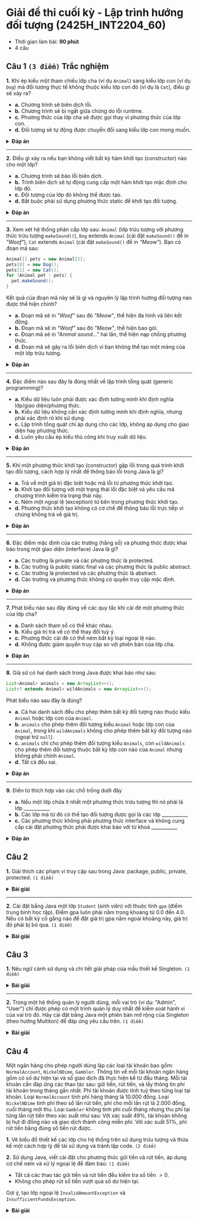 # Giải đề thi cuối kỳ - Lập trình hướng đối tượng (2425H_INT2204_60)
- Thời gian làm bài: **90 phút**
- 4 câu

## Câu 1 `(3 điểm)` Trắc nghiệm
**1.** Khi ép kiểu một tham chiếu lớp cha (ví dụ `Animal`) sang kiểu lớp con (ví dụ `Dog`) mà đối tượng thực tế không thuộc kiểu lớp con đó (ví dụ là `Cat`), điều gì sẽ xảy ra?
- **a.** Chương trình sẽ biên dịch lỗi.
- **b.** Chương trình sẽ bị ngắt giữa chừng do lỗi runtime.
- **c.** Phương thức của lớp cha sẽ được gọi thay vì phương thức của lớp con.
- **d.** Đối tượng sẽ tự động được chuyển đổi sang kiểu lớp con mong muốn.

<details><summary><strong>Đáp án</strong></summary>

**b.** Chương trình sẽ bị ngắt giữa chừng do lỗi runtime.
</details>

---
**2.** Điều gì xảy ra nếu bạn không viết bất kỳ hàm khởi tạo (constructor) nào cho một lớp?
- **a.** Chương trình sẽ báo lỗi biên dịch.
- **b.** Trình biên dịch sẽ tự động cung cấp một hàm khởi tạo mặc định cho lớp đó.
- **c.** Đối tượng của lớp đó không thể được tạo.
- **d.** Bắt buộc phải sử dụng phương thức static để khởi tạo đối tượng.

<details><summary><strong>Đáp án</strong></summary>

**b.** Trình biên dịch sẽ tự động cung cấp một hàm khởi tạo mặc định cho lớp đó.
</details>

---
**3.** Xem xét hệ thống phân cấp lớp sau: `Animal` (lớp trừu tượng với phương thức trừu tượng `makeSound()`), `Dog` extends `Animal` (cài đặt `makeSound()` để in *"Woof"*), `Cat` extends `Animal` (cài đặt `makeSound()` để in *"Meow"*). Bạn có đoạn mã sau:
``` java
Animal[] pets = new Animal[2];
pets[0] = new Dog();
pets[1] = new Cat();
for (Animal pet : pets) {
  pet.makeSound();
}
```
Kết quả của đoạn mã này sẽ là gì và nguyên lý lập trình hướng đối tượng nào được thể hiện chính?
- **a.** Đoạn mã sẽ in *"Woof"* sau đó *"Meow"*, thể hiện đa hình và liên kết động.
- **b.** Đoạn mã sẽ in *"Woof"* sau đó *"Meow"*, thể hiện bao gói.
- **c.** Đoạn mã sẽ in *"Animal sound..."* hai lần, thể hiện nạp chồng phương thức.
- **d.** Đoạn mã sẽ gây ra lỗi biên dịch vì bạn không thể tạo một mảng của một lớp trừu tượng.

<details><summary><strong>Đáp án</strong></summary>

**a.** Đoạn mã sẽ in *"Woof"* sau đó *"Meow"*, thể hiện đa hình và liên kết động.
</details>

---
**4.** Đặc điểm nào sau đây là đúng nhất về lập trình tổng quát (generic programming)?
- **a.** Kiểu dữ liệu luôn phải được xác định tường minh khi định nghĩa lớp/giao diện/phương thức.
- **b.** Kiểu dữ liệu không cần xác định tường minh khi định nghĩa, nhưng phải xác định rõ khi sử dụng.
- **c.** Lập trình tổng quát chỉ áp dụng cho các lớp, không áp dụng cho giao diện hay phương thức.
- **d.** Luôn yêu cầu ép kiểu thủ công khi truy xuất dữ liệu.

<details><summary><strong>Đáp án</strong></summary>

**b.** Kiểu dữ liệu không cần xác định tường minh khi định nghĩa, nhưng phải xác định rõ khi sử dụng.
</details>

---
**5.** Khi một phương thức khởi tạo (constructor) gặp lỗi trong quá trình khởi tạo đối tượng, cách hợp lý nhất để thông báo lỗi trong Java là gì?
- **a.** Trả về một giá trị đặc biệt hoặc mã lỗi từ phương thức khởi tạo.
- **b.** Khởi tạo đối tượng với một trạng thái lỗi đặc biệt và yêu cầu mã chương trình kiểm tra trạng thái này.
- **c.** Ném một ngoại lệ (exception) từ bên trong phương thức khởi tạo.
- **d.** Phương thức khởi tạo không có cơ chế để thông báo lỗi trực tiếp vì chúng không trả về giá trị.

<details><summary><strong>Đáp án</strong></summary>

**c.** Ném một ngoại lệ (exception) từ bên trong phương thức khởi tạo.
</details>

---
**6.** Đặc điểm mặc định của các trường (hằng số) và phương thức được khai báo trong một giao diện (interface) Java là gì?
- **a.** Các trường là private và các phương thức là protected.
- **b.** Các trường là public static final và các phương thức là public abstract.
- **c.** Các trường là protected và các phương thức là abstract.
- **d.** Các trường và phương thức không có quyền truy cập mặc định.

<details><summary><strong>Đáp án</strong></summary>

**b.** Các trường là public static final và các phương thức là public abstract.
</details>

---
**7.** Phát biểu nào sau đây đúng về các quy tắc khi cài đè một phương thức của lớp cha?
- **a.** Danh sách tham số có thể khác nhau.
- **b.** Kiểu giá trị trả về có thể thay đổi tuỳ ý.
- **c.** Phương thức cài đè có thể ném bất kỳ loại ngoại lệ nào.
- **d.** Không được giảm quyền truy cập so với phiên bản của lớp cha.

<details><summary><strong>Đáp án</strong></summary>

**d.** Không được giảm quyền truy cập so với phiên bản của lớp cha.
</details>

---
**8.** Giả sử có hai danh sách trong Java được khai báo như sau:
``` java
List<Animal> animals = new ArrayList<>();
List<? extends Animal> wildAnimals = new ArrayList<>();
```
Phát biểu nào sau đây là đúng?
- **a.** Cả hai danh sách đều cho phép thêm bất kỳ đối tượng nào thuộc kiểu `Animal` hoặc lớp con của `Animal`.
- **b.** `animals` cho phép thêm đối tượng kiểu `Animal` hoặc lớp con của `Animal`, trong khi `wildAnimals` không cho phép thêm bất kỳ đối tượng nào (ngoại trừ `null`).
- **c.** `animals` chỉ cho phép thêm đối tượng kiểu `Animals`, còn `wildAnimals` cho phép thêm đối tượng thuộc bất kỳ lớp con nào của `Animal` nhưng không phải chính `Animal`.
- **d.** Tất cả đều sai.

<details><summary><strong>Đáp án</strong></summary>

**b.** `animals` cho phép thêm đối tượng kiểu `Animal` hoặc lớp con của `Animal`, trong khi `wildAnimals` không cho phép thêm bất kỳ đối tượng nào (ngoại trừ `null`).
</details>

---
**9.** Điền từ thích hợp vào các chỗ trống dưới đây
- **a.** Nếu một lớp chứa ít nhất một phương thức trừu tượng thì nó phải là lớp ___________
- **b.** Các lớp mà từ đó có thể tạo đối tượng được gọi là các lớp ___________
- **c.** Các phương thức không phải phương thức interface và không cung cấp cài đặt phương thức phải được khai báo với từ khoá ___________

<details><summary><strong>Đáp án</strong></summary>

**a.** trừu tượng, **b.** cụ thể, **c.** abstract
</details>

## Câu 2
**1.** Giải thích các phạm vi truy cập sau trong Java: package, public, private, protected. `(1 điểm)`

<details><summary><strong>Bài giải</strong></summary>

- package: chỉ các lớp trong cùng package mới truy cập được.
- public: có thể được truy cập từ mọi nơi.
- private: chỉ có thể được truy cập từ bên trong chính lớp đó.
- protected: có thể được truy cập bởi các lớp trong cùng package và các lớp con ngay cả khi khác package.
</details>

---
**2.** Cài đặt bằng Java một lớp `Student` (sinh viên) với thuộc tính `gpa` (điểm trung bình học tập). Điểm gpa luôn phải nằm trong khoảng từ $0.0$ đến $4.0$. Nếu có bất kỳ cố gắng nào để đặt giá trị gpa nằm ngoài khoảng này, giá trị đó phải bị bỏ qua. `(1 điểm)`

<details><summary><strong>Bài giải</strong></summary>

``` java
class Student {
  private double gpa;
  public double getGpa() {
    return gpa;
  }
  public void setGpa(double gpa) {
    if (gpa >= 0.0 && gpa <= 4.0) {
      this.gpa = gpa;
    }
  }
}
```
</details>

## Câu 3
**1.** Nêu ngữ cảnh sử dụng và chi tiết giải pháp của mẫu thiết kế Singleton. `(1 điểm)`

<details><summary><strong>Bài giải</strong></summary>

- Ngữ cảnh sử dụng: khi cần đảm bảo một lớp chỉ có duy nhất một đối tượng, ví dụ: lớp quản lý cấu hình, kết nối cơ sở dữ liệu, logger.
- Giải pháp:
  - Ẩn constructor để ngăn việc khởi tạo đối tượng từ bên ngoài.
  - Cung cấp phương thức truy cập tĩnh để lấy đối tượng duy nhất.
  - Đảm bảo chỉ có nhiều nhất một instance được tạo ra trong suốt quá trình chạy.
- Code:
``` java
public class Singleton {
  private static Singleton instance;
  private Singleton() {}
  public static Singleton getInstance() {
    if (instance == null) {
      instance = new Singleton();
    }
    return instance;
  }
}
```
</details>

---
**2.** Trong một hệ thống quản lý người dùng, mỗi vai trò (ví dụ: "Admin", "User") chỉ được phép có một trình quản lý duy nhất để kiểm soát hành vi của vai trò đó. Hãy cài đặt bằng Java một phiên bản mở rộng của Singleton (theo hướng Multiton) để đáp ứng yêu cầu trên. `(1 điểm)`

<details><summary><strong>Bài giải</strong></summary>

``` java
public class User {
  private static Map<String, User> instances = new HashMap<>();
  private User() {}
  public static User getInstance(String role) {
    if (!instances.containsKey(role)) {
      instances.put(role, new User());
    }
    return instances.get(role);
  }
}
```
</details>

## Câu 4
Một ngân hàng cho phép người dùng lập các loại tài khoản bao gồm: `NormalAccount`, `NickelNDime`, `Gambler`. Thông tin về mỗi tài khoản ngân hàng gồm có số dư hiện tại và số giao dịch đã thực hiện kể từ đầu tháng. Mỗi tài khoản cần đáp ứng các thao tác sau: gửi tiền, rút tiền, và lấy thông tin phí tài khoản trong tháng gần nhất. Phí tài khoản được tính tuỳ theo từng loại tại khoản. Loại `NormalAccount` tính phí hàng tháng là $10.000$ đồng. Loại `NickelNDime` tính phí theo số lần rút tiền, phí cho mỗi lần rút là $2.000$ đồng, cuối tháng mới thu. Loại `Gambler` không tính phí cuối tháng nhưng thu phí tại từng lần rút tiền theo xác suất như sau: Với xác suất 49%, tài khoản không bị hụt đi đồng nào và giao dịch thành công miễn phí. Với xác suất 51%, phí rút tiền bằng đúng số tiền rút được.

**1.** Vẽ biểu đồ thiết kế các lớp cho hệ thống trên sử dụng trừu tượng và thừa kế một cách hợp lý để tái sử dụng và tránh lặp code. `(2 điểm)`

**2.** Sử dụng Java, viết cài đặt cho phương thức gửi tiền và rút tiền, áp dụng cơ chế ném và xử lý ngoại lệ để đảm bảo: `(1 điểm)`
- Tất cả các thao tác gửi tiền và rút tiền đều kiểm tra số tiền $> 0$.
- Không cho phép rút số tiền vượt quá số dư hiện tại.

Gợi ý, tạo lớp ngoại lệ `InvalidAmountException` và `InsufficientFundsException`.

<details><summary><strong>Bài giải</strong></summary>

quá lười để viết :D
</details>